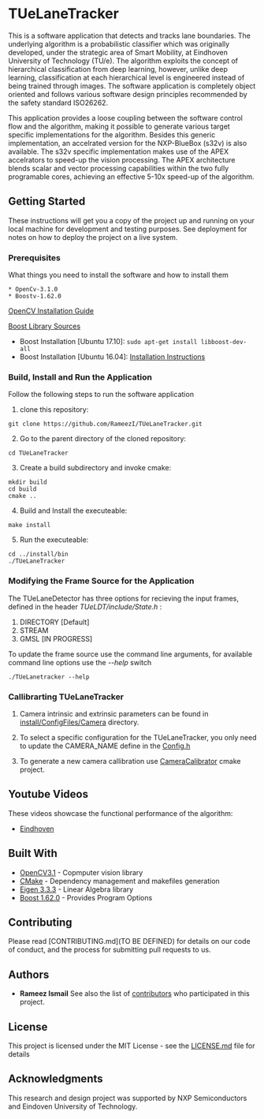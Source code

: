 # TUeLaneTracker

This is a software application that detects and tracks lane boundaries. The underlying algorithm is a probabilistic classifier which was originally developed, under the strategic area of Smart Mobility, at Eindhoven University of Technology (TU/e). The algorithm exploits the concept of hierarchical classification from deep learning, however, unlike deep learning, classification at each hierarchical level is engineered instead of being trained through images. The software application is completely object oriented and follows various software design principles recommended by the safety standard ISO26262. 

This application provides a loose coupling between the software control flow and the algorithm, making it possible to generate various target specific implementations for the algorithm. Besides this generic implementation, an accelrated version for the NXP-BlueBox (s32v) is also available. The s32v specific implementation makes use of the APEX accelrators to speed-up the vision processing. The APEX architecture blends scalar and vector processing capabilities within the two fully programable cores, achieving an effective 5-10x speed-up of the algorithm. 


## Getting Started

These instructions will get you a copy of the project up and running on your local machine for development and testing purposes. See deployment for notes on how to deploy the project on a live system.

### Prerequisites

What things you need to install the software and how to install them

```
* OpenCv-3.1.0
* Boostv-1.62.0
```
[OpenCV Installation Guide](http://docs.opencv.org/3.1.0/d7/d9f/tutorial_linux_install.html)

[Boost Library Sources](http://www.boost.org/users/history/version_1_62_0.html)

   - Boost Installation [Ubuntu 17.10]:   ``` sudo apt-get install libboost-dev-all ```
   - Boost Installation [Ubuntu 16.04]:       [Installation Instructions](https://askubuntu.com/questions/859333/how-to-install-libboost-version1-59-or-newer-on-ubuntu16-04)


### Build, Install and Run the Application

Follow the following steps to run the software application

1. clone this repository: 

```
git clone https://github.com/RameezI/TUeLaneTracker.git
```


2. Go to the parent directory of the cloned repository:
```
cd TUeLaneTracker
```

3. Create a build subdirectory and invoke cmake:
```
mkdir build
cd build
cmake ..
```

4. Build and Install the executeable:
```
make install
```

5. Run the executeable: 
```
cd ../install/bin
./TUeLaneTracker
```

### Modifying the Frame Source for the Application

The TUeLaneDetector has three options for recieving the input frames, defined in the header *TUeLDT/include/State.h* :
1. DIRECTORY [Default]
2. STREAM
3. GMSL [IN PROGRESS]
   
To update the frame source use the command line arguments, for available command line options use the *--help* switch
```
./TUeLanetracker --help
```

### Callibrarting TUeLaneTracker

1. Camera intrinsic and extrinsic parameters can be found in [install/ConfigFiles/Camera](https://github.com/RameezI/TUeLaneTracker/tree/master/install/ConfigFiles/Camera) directory.

2. To select a specific configuration for the TUeLaneTracker, you only need to update the CAMERA_NAME define in the [Config.h](https://github.com/RameezI/TUeLaneTracker/blob/master/include/Config.h)

3. To generate a new camera callibration use [CameraCalibrator](https://github.com/RameezI/TUeLaneTracker/tree/master/CameraCalibrator) cmake project.
       
       
## Youtube Videos
   These videos showcase the functional performance of the algorithm:
   * [Eindhoven](https://youtu.be/7D1vBPrcPk0)



## Built With

* [OpenCV3.1](http://docs.opencv.org/3.1.0/index.html) - Copmputer vision library
* [CMake](https://maven.apache.org/) - Dependency management and makefiles generation
* [Eigen 3.3.3](http://eigen.tuxfamily.org/index.php?title=Main_Page) - Linear Algebra  library
* [Boost 1.62.0](http://www.boost.org/users/history/version_1_62_0.html) - Provides Program Options


## Contributing

Please read [CONTRIBUTING.md](TO BE DEFINED) for details on our code of conduct, and the process for submitting pull requests to us.


## Authors
* **Rameez Ismail**
See also the list of [contributors](https://github.com/RameezI/TUeLaneTracker/graphs/contributors) who participated in this project.


## License

This project is licensed under the MIT License - see the [LICENSE.md](https://github.com/RameezI/TUeLaneTracker/blob/master/LICENSE.md) file for details


## Acknowledgments

This research and design project was supported by NXP Semiconductors and Eindoven University of Technology. 
